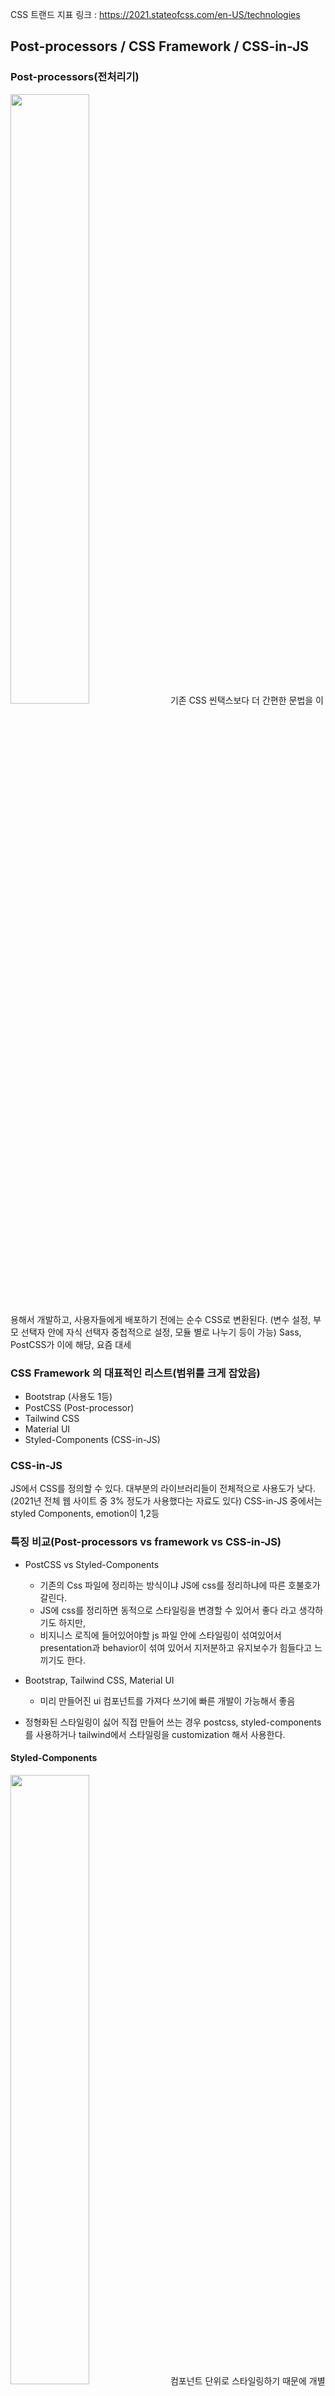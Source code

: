 CSS 트랜드 지표 링크 : https://2021.stateofcss.com/en-US/technologies
## Post-processors / CSS Framework / CSS-in-JS
### Post-processors(전처리기)
<img src='https://miro.medium.com/max/1400/1*bdBOILv1QXL_lTUbW7d-sA.jpeg' width='50%' />
기존 CSS 씬택스보다 더 간편한 문법을 이용해서 개발하고, 사용자들에게 배포하기 전에는 순수 CSS로 변환된다.   
(변수 설정, 부모 선택자 안에 자식 선택자 중첩적으로 설정, 모듈 별로 나누기 등이 가능)   
Sass, PostCSS가 이에 해당, 요즘 대세

### CSS Framework 의 대표적인 리스트(범위를 크게 잡았음)
- Bootstrap (사용도 1등)
- PostCSS (Post-processor)
- Tailwind CSS
- Material UI
- Styled-Components (CSS-in-JS)

### CSS-in-JS
JS에서 CSS를 정의할 수 있다.
대부분의 라이브러리들이 전체적으로 사용도가 낮다. (2021년 전체 웹 사이트 중 3% 정도가 사용했다는 자료도 있다)
CSS-in-JS 중에서는 styled Components, emotion이 1,2등

### 특징 비교(Post-processors vs framework vs CSS-in-JS)
- PostCSS vs Styled-Components
  - 기존의 Css 파일에 정리하는 방식이냐 JS에 css를 정리하냐에 따른 호불호가 갈린다.   
  - JS에 css를 정리하면 동적으로 스타일링을 변경할 수 있어서 좋다 라고 생각하기도 하지만,    
  - 비지니스 로직에 들어있어야할 js 파일 안에 스타일링이 섞여있어서 presentation과 behavior이 섞여 있어서 지저분하고 유지보수가 힘들다고 느끼기도 한다.

- Bootstrap, Tailwind CSS, Material UI
  - 미리 만들어진 ui 컴포넌트를 가져다 쓰기에 빠른 개발이 가능해서 좋음

- 정형화된 스타일링이 싫어 직접 만들어 쓰는 경우 postcss, styled-components 를 사용하거나 tailwind에서 스타일링을 customization 해서 사용한다.


#### Styled-Components
<img src='https://cdn-media-1.freecodecamp.org/images/1*DIFji4ZmJa4_H3EpbG2XAw.png' width='50%' />
컴포넌트 단위로 스타일링하기 때문에 개별 케이스로 분리해 css를 작성한다    
구체적 사용법 가이드 : https://nykim.work/107

#### Tailwind CSS
<img src='https://images.ctfassets.net/rpmifyuylbfw/1c2mvLaFJJjZVQ4GBu75Uj/26c7447710beb22673a6827d26509442/autocomplete.png' width='50%' />
className에 작성하기에 너무 길어지는 단점, 어느 부분인지 바로 체크 가능한 직관적임은 장점.   
유틸리티 클래스를 지원해주기에 간편하다.

#### Tailwind CSS & Styled-Components
<img src='https://velog.velcdn.com/images%2Fjinsunkimdev%2Fpost%2Fcdd7d961-0b40-4a47-a574-98638e92526a%2Fcarbon2.png' width='50%' />
<img src='https://velog.velcdn.com/images%2Fjinsunkimdev%2Fpost%2Fe2b2e324-c0b5-48a6-87e6-8508e2e27168%2Fcarbon%203.png' width='50%' />
<img src='https://images.velog.io/images/jinsunkimdev/post/49d33865-3d64-48b6-bf5c-a9f4736b5c60/carbon%204.png' width='50%' />
Tailwind 의 유틸리티 클래스와 Styled Components의 CSS-in-JS 의 도움으로 컴포넌트를 꺠끗하게 유지하는 방법도 있다.

